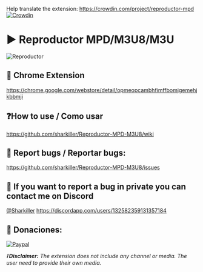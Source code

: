 Help translate the extension: https://crowdin.com/project/reproductor-mpd [![Crowdin](https://badges.crowdin.net/reproductor-mpd/localized.svg)](https://crowdin.com/project/reproductor-mpd)

# ▶ Reproductor MPD/M3U8/M3U

![Reproductor](https://github.com/sharkiller/Reproductor-MPD-M3U8/assets/712193/c5bf1386-6cb2-44e2-9d6c-04c4eb60ecb8)

## 🧩 Chrome Extension
https://chrome.google.com/webstore/detail/opmeopcambhfimffbomjgemehjkbbmji

## ❓How to use / Como usar
https://github.com/sharkiller/Reproductor-MPD-M3U8/wiki

## 🐞 Report bugs / Reportar bugs:
https://github.com/sharkiller/Reproductor-MPD-M3U8/issues

## 📨 If you want to report a bug in private you can contact me on Discord
[@Sharkiller](https://discordapp.com/users/132582359131357184)  https://discordapp.com/users/132582359131357184

## 💸 Donaciones:
[![Paypal](https://i.imgur.com/9jVylMm.png)](https://www.paypal.com/donate/?hosted_button_id=3ZU7B53B77VT2)


_**❕ Disclaimer:** The extension does not include any channel or media. The user need to provide their own media._
